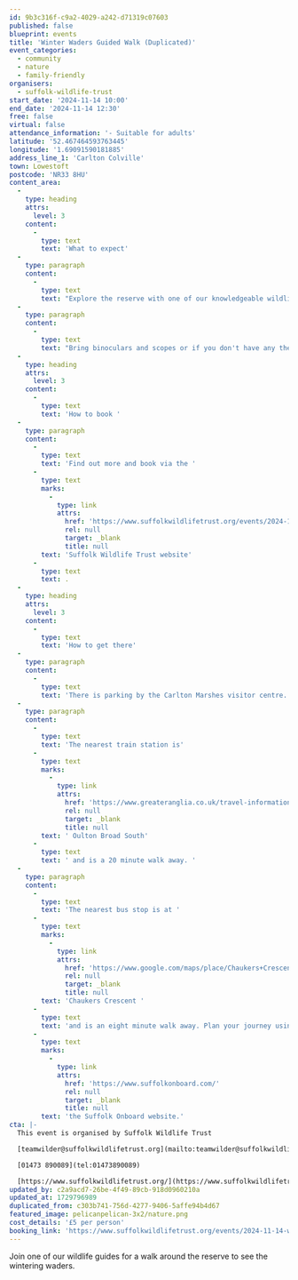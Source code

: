 ```yaml
---
id: 9b3c316f-c9a2-4029-a242-d71319c07603
published: false
blueprint: events
title: 'Winter Waders Guided Walk (Duplicated)'
event_categories:
  - community
  - nature
  - family-friendly
organisers:
  - suffolk-wildlife-trust
start_date: '2024-11-14 10:00'
end_date: '2024-11-14 12:30'
free: false
virtual: false
attendance_information: '- Suitable for adults'
latitude: '52.467464593763445'
longitude: '1.69091590181885'
address_line_1: 'Carlton Colville'
town: Lowestoft
postcode: 'NR33 8HU'
content_area:
  -
    type: heading
    attrs:
      level: 3
    content:
      -
        type: text
        text: 'What to expect'
  -
    type: paragraph
    content:
      -
        type: text
        text: "Explore the reserve with one of our knowledgeable wildlife guides and discover the variety of waders, ducks and geese that choose Carlton Marshes as their winter home, from lapwing, redshank, black-tailed godwits, wigeon and much more.\_"
  -
    type: paragraph
    content:
      -
        type: text
        text: "Bring binoculars and scopes or if you don't have any there are binoculars available to hire from our visitor centre.\_"
  -
    type: heading
    attrs:
      level: 3
    content:
      -
        type: text
        text: 'How to book '
  -
    type: paragraph
    content:
      -
        type: text
        text: 'Find out more and book via the '
      -
        type: text
        marks:
          -
            type: link
            attrs:
              href: 'https://www.suffolkwildlifetrust.org/events/2024-11-14-winter-waders-guided-walk-carlton-marshes'
              rel: null
              target: _blank
              title: null
        text: 'Suffolk Wildlife Trust website'
      -
        type: text
        text: .
  -
    type: heading
    attrs:
      level: 3
    content:
      -
        type: text
        text: 'How to get there'
  -
    type: paragraph
    content:
      -
        type: text
        text: 'There is parking by the Carlton Marshes visitor centre. '
  -
    type: paragraph
    content:
      -
        type: text
        text: 'The nearest train station is'
      -
        type: text
        marks:
          -
            type: link
            attrs:
              href: 'https://www.greateranglia.co.uk/travel-information/station-information/ous'
              rel: null
              target: _blank
              title: null
        text: ' Oulton Broad South'
      -
        type: text
        text: ' and is a 20 minute walk away. '
  -
    type: paragraph
    content:
      -
        type: text
        text: 'The nearest bus stop is at '
      -
        type: text
        marks:
          -
            type: link
            attrs:
              href: 'https://www.google.com/maps/place/Chaukers+Crescent/@52.4663419,1.6915743,17z/data=!4m20!1m13!4m12!1m6!1m2!1s0x47da1b90d1b08321:0xac608ab2d1862edf!2sChaukers+Crescent,+Lowestoft+NR33+8HU!2m2!1d1.696631!2d52.464279!1m3!2m2!1d1.691014!2d52.467478!3e2!3m5!1s0x47da1b90d1b08321:0xac608ab2d1862edf!8m2!3d52.464279!4d1.696631!16s%2Fg%2F1q67qz06k?entry=ttu'
              rel: null
              target: _blank
              title: null
        text: 'Chaukers Crescent '
      -
        type: text
        text: 'and is an eight minute walk away. Plan your journey using '
      -
        type: text
        marks:
          -
            type: link
            attrs:
              href: 'https://www.suffolkonboard.com/'
              rel: null
              target: _blank
              title: null
        text: 'the Suffolk Onboard website.'
cta: |-
  This event is organised by Suffolk Wildlife Trust

  [teamwilder@suffolkwildlifetrust.org](mailto:teamwilder@suffolkwildlifetrust.org)

  [01473 890089](tel:01473890089)

  [https://www.suffolkwildlifetrust.org/](https://www.suffolkwildlifetrust.org/)
updated_by: c2a9acd7-26be-4f49-89cb-918d0960210a
updated_at: 1729796989
duplicated_from: c303b741-756d-4277-9406-5affe94b4d67
featured_image: pelicanpelican-3x2/nature.png
cost_details: '£5 per person'
booking_link: 'https://www.suffolkwildlifetrust.org/events/2024-11-14-winter-waders-guided-walk-carlton-marshes'
---
```

Join one of our wildlife guides for a walk around the reserve to see the wintering waders.